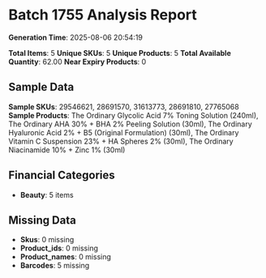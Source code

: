 # Batch 1755 Analysis Report

**Generation Time**: 2025-08-06 20:54:19

**Total Items**: 5
**Unique SKUs**: 5
**Unique Products**: 5
**Total Available Quantity**: 62.00
**Near Expiry Products**: 0

## Sample Data
**Sample SKUs**: 29546621, 28691570, 31613773, 28691810, 27765068
**Sample Products**: The Ordinary Glycolic Acid 7% Toning Solution (240ml), The Ordinary AHA 30% + BHA 2% Peeling Solution (30ml), The Ordinary Hyaluronic Acid 2% + B5 (Original Formulation) (30ml), The Ordinary Vitamin C Suspension 23% + HA Spheres 2% (30ml), The Ordinary Niacinamide 10% + Zinc 1% (30ml)

## Financial Categories
- **Beauty**: 5 items

## Missing Data
- **Skus**: 0 missing
- **Product_ids**: 0 missing
- **Product_names**: 0 missing
- **Barcodes**: 5 missing

